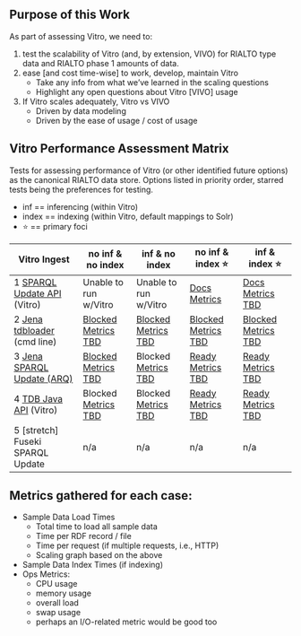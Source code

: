 ## Purpose of this Work

As part of assessing Vitro, we need to:

1. test the scalability of Vitro (and, by extension, VIVO) for RIALTO type data and RIALTO phase 1 amounts of data.
2. ease [and cost time-wise] to work, develop, maintain Vitro
    * Take any info from what we’ve learned in the scaling questions
    * Highlight any open questions about Vitro [VIVO] usage
3. If Vitro scales adequately, Vitro vs VIVO
    * Driven by data modeling
    * Driven by the ease of usage / cost of usage

## Vitro Performance Assessment Matrix

Tests for assessing performance of Vitro (or other identified future options) as the canonical RIALTO data store. Options listed in priority order, starred tests being the preferences for testing.

* inf == inferencing (within Vitro)
* index == indexing (within Vitro, default mappings to Solr)
* :star: == primary foci

Vitro Ingest                | no inf & no index    | inf & no index       | no inf & index :star:  | inf & index :star:
--------------------------- | -------------------- | -------------------- | ---------------------- | --------
1 [SPARQL Update API](https://github.com/sul-dlss/rialto/wiki/Loading-data-into-Vitro:-SPARQL-Update-API) (Vitro)        | Unable to run w/Vitro | Unable to run w/Vitro | [Docs](https://github.com/sul-dlss/rialto/wiki/Loading-data-into-Vitro:-SPARQL-Update-API)  [Metrics](https://sulstats.stanford.edu/dashboard/db/servers?from=1527133800000&to=1527153600000&var-department=dlss&var-project=rialto&var-server=rialto-vitro-dev&theme=light) | [Docs](https://github.com/sul-dlss/rialto/wiki/Loading-data-into-Vitro:-SPARQL-Update-API)  [Metrics TBD]() 
2 [Jena tdbloader](https://github.com/sul-dlss/rialto/wiki/Loading-data-into-Vitro:-Jena-tdbloader) (cmd line) | [Blocked](https://github.com/sul-dlss/rialto/issues/66) [Metrics TBD]() | [Blocked](https://github.com/sul-dlss/rialto/issues/67) [Metrics TBD]() | [Blocked](https://github.com/sul-dlss/rialto/issues/55)   [Metrics TBD]() | [Blocked](https://github.com/sul-dlss/rialto/issues/56) [Metrics TBD]() 
3 [Jena SPARQL Update (ARQ)](https://github.com/sul-dlss/rialto/wiki/Loading-data-into-Vitro:-Jena-SPARQL-Update-(ARQ))  | [Blocked](https://github.com/sul-dlss/rialto/issues/61) [Metrics TBD]() | Blocked [Metrics TBD]()              | [Ready](https://github.com/sul-dlss/rialto/issues/59)  [Metrics TBD]()    | [Ready](https://github.com/sul-dlss/rialto/issues/60) [Metrics TBD]() 
4 [TDB Java API](https://github.com/sul-dlss/rialto/wiki/Loading-data-into-Vitro:-TDB-Java-API) (Vitro)      | Blocked [Metrics TBD]()              | Blocked [Metrics TBD]()              | [Ready](https://github.com/sul-dlss/rialto/issues/63) [Metrics TBD]()     | [Ready](https://github.com/sul-dlss/rialto/issues/62) [Metrics TBD]() 
5 [stretch] Fuseki SPARQL Update | n/a | n/a | n/a | n/a

## Metrics gathered for each case:
- Sample Data Load Times
  - Total time to load all sample data
  - Time per RDF record / file
  - Time per request (if multiple requests, i.e., HTTP)
  - Scaling graph based on the above
- Sample Data Index Times (if indexing)
- Ops Metrics:
  - CPU usage
  - memory usage
  - overall load
  - swap usage
  - perhaps an I/O-related metric would be good too